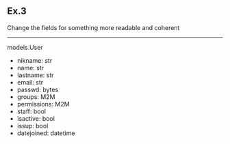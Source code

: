 ## Ex.3 

Change the fields for something more readable and coherent

-----

models.User

* nikname: str
* name: str
* lastname: str
* email: str
* passwd: bytes
* groups: M2M
* permissions: M2M
* staff: bool
* isactive: bool
* issup: bool
* datejoined: datetime
